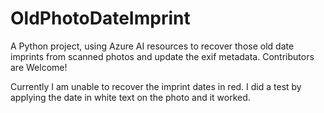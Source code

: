 # OldPhotoDateImprint
 A Python project, using Azure AI resources to recover those old date imprints from scanned photos and update the exif metadata.
 Contributors are Welcome!

Currently I am unable to recover the imprint dates in red.
I did a test by applying the date in white text on the photo and it worked.
